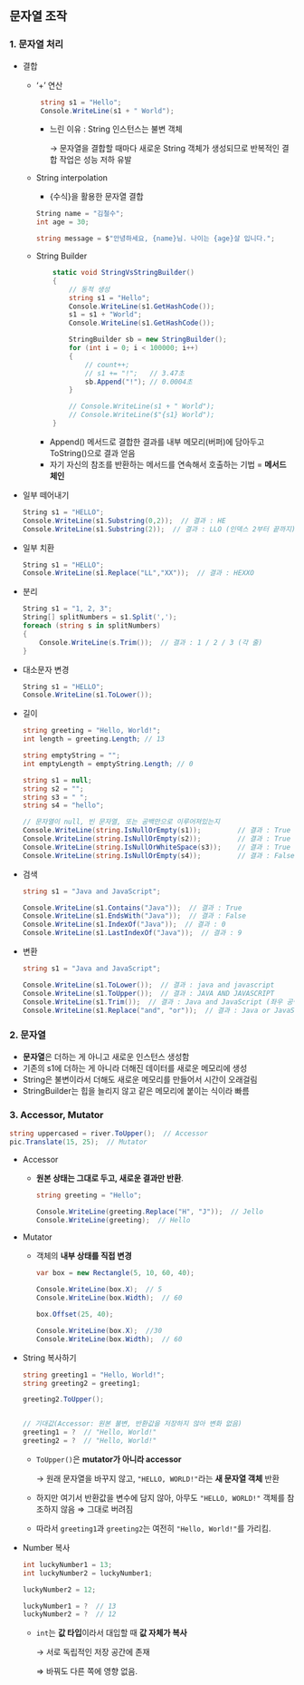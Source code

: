 ## 문자열 조작

### 1. 문자열 처리

- 결합
    - ‘+’ 연산
        
        ```csharp
         string s1 = "Hello";
         Console.WriteLine(s1 + " World");
        ```
        
        - 느린 이유 : String 인스턴스는 불변 객체
            
            → 문자열을 결합할 때마다 새로운 String 객체가 생성되므로 반복적인 결합 작업은 성능 저하 유발
            
    - String interpolation
        - {수식}을 활용한 문자열 결합
        
        ```csharp
        String name = "김철수";
        int age = 30;
        
        string message = $"안녕하세요, {name}님. 나이는 {age}살 입니다.";
        ```
        
    - String Builder
        
        ```csharp
            static void StringVsStringBuilder()
            {
                // 동적 생성
                string s1 = "Hello";
                Console.WriteLine(s1.GetHashCode());
                s1 = s1 + "World";
                Console.WriteLine(s1.GetHashCode());
        
                StringBuilder sb = new StringBuilder();
                for (int i = 0; i < 100000; i++)
                {
                    // count++;
                    // s1 += "!";   // 3.47초
                    sb.Append("!"); // 0.0004초
                }
        
                // Console.WriteLine(s1 + " World");
                // Console.WriteLine($"{s1} World");
            }
        ```
        
        - Append() 메서드로 결합한 결과를 내부 메모리(버퍼)에 담아두고 ToString()으로 결과 얻음
        - 자기 자신의 참조를 반환하는 메서드를 연속해서 호출하는 기법 = **메서드 체인**
- 일부 떼어내기
    
    ```csharp
    String s1 = "HELLO";
    Console.WriteLine(s1.Substring(0,2));  // 결과 : HE
    Console.WriteLine(s1.Substring(2));  // 결과 : LLO (인덱스 2부터 끝까지)
    ```
    
- 일부 치환
    
    ```csharp
    String s1 = "HELLO";
    Console.WriteLine(s1.Replace("LL","XX"));  // 결과 : HEXXO
    ```
    
- 분리
    
    ```csharp
    String s1 = "1, 2, 3";
    String[] splitNumbers = s1.Split(',');
    foreach (string s in splitNumbers)
    {
    	Console.WriteLine(s.Trim());  // 결과 : 1 / 2 / 3 (각 줄)
    }
    ```
    
- 대소문자 변경
    
    ```csharp
    String s1 = "HELLO";
    Console.WriteLine(s1.ToLower());
    ```
    
- 길이
    
    ```csharp
    string greeting = "Hello, World!";
    int length = greeting.Length; // 13
    
    string emptyString = "";
    int emptyLength = emptyString.Length; // 0
    
    string s1 = null;
    string s2 = "";
    string s3 = " ";
    string s4 = "hello";
    
    // 문자열이 null, 빈 문자열, 또는 공백만으로 이루어져있는지
    Console.WriteLine(string.IsNullOrEmpty(s1));         // 결과 : True
    Console.WriteLine(string.IsNullOrEmpty(s2));         // 결과 : True
    Console.WriteLine(string.IsNullOrWhiteSpace(s3));    // 결과 : True (공백만으로 구성)
    Console.WriteLine(string.IsNullOrEmpty(s4));         // 결과 : False
    ```
    
- 검색
    
    ```csharp
    string s1 = "Java and JavaScript";
    
    Console.WriteLine(s1.Contains("Java"));  // 결과 : True
    Console.WriteLine(s1.EndsWith("Java"));  // 결과 : False
    Console.WriteLine(s1.IndexOf("Java"));  // 결과 : 0
    Console.WriteLine(s1.LastIndexOf("Java"));  // 결과 : 9
    ```
    
- 변환
    
    ```csharp
    string s1 = "Java and JavaScript";
    
    Console.WriteLine(s1.ToLower());  // 결과 : java and javascript
    Console.WriteLine(s1.ToUpper());  // 결과 : JAVA AND JAVASCRIPT
    Console.WriteLine(s1.Trim());  // 결과 : Java and JavaScript (좌우 공백 제거)
    Console.WriteLine(s1.Replace("and", "or"));  // 결과 : Java or JavaScript
    ```
    

### 2. 문자열

- **문자열**은 더하는 게 아니고 새로운 인스턴스 생성함
- 기존의 s1에 더하는 게 아니라 더해진 데이터를 새로운 메모리에 생성
- String은 불변이라서 더해도 새로운 메모리를 만들어서 시간이 오래걸림
- StringBuilder는 힙을 늘리지 않고 같은 메모리에 붙이는 식이라 빠름

### 3. Accessor, Mutator

```csharp
string uppercased = river.ToUpper();  // Accessor
pic.Translate(15, 25);  // Mutator
```

- Accessor
    - **원본 상태는 그대로 두고, 새로운 결과만 반환**.
        
        ```csharp
        string greeting = "Hello";
        
        Console.WriteLine(greeting.Replace("H", "J"));  // Jello
        Console.WriteLine(greeting);  // Hello
        ```
        
- Mutator
    - 객체의 **내부 상태를 직접 변경**
        
        ```csharp
        var box = new Rectangle(5, 10, 60, 40);
        
        Console.WriteLine(box.X);  // 5
        Console.WriteLine(box.Width);  // 60
        
        box.Offset(25, 40);
        
        Console.WriteLine(box.X);  //30
        Console.WriteLine(box.Width);  // 60
        ```
        
- String 복사하기
    
    ```csharp
    string greeting1 = "Hello, World!";
    string greeting2 = greeting1;
    
    greeting2.ToUpper();


    // 기대값(Accessor: 원본 불변, 반환값을 저장하지 않아 변화 없음)    
    greeting1 = ?  // "Hello, World!"
    greeting2 = ?  // "Hello, World!"
    ```
    
    - `ToUpper()`은 **mutator가 아니라 accessor**
        
        → 원래 문자열을 바꾸지 않고, `"HELLO, WORLD!"`라는 **새 문자열 객체** 반환
        
    - 하지만 여기서 반환값을 변수에 담지 않아, 아무도 `"HELLO, WORLD!"` 객체를 참조하지 않음 ⇒ 그대로 버려짐
    - 따라서 `greeting1`과 `greeting2`는 여전히 `"Hello, World!"`를 가리킴.
- Number 복사
    
    ```csharp
    int luckyNumber1 = 13;
    int luckyNumber2 = luckyNumber1;
    
    luckyNumber2 = 12;
    
    luckyNumber1 = ?  // 13
    luckyNumber2 = ?  // 12
    ```
    
    - `int`는 **값 타입**이라서 대입할 때 **값 자체가 복사**
        
        → 서로 독립적인 저장 공간에 존재
        
        ⇒ 바꿔도 다른 쪽에 영향 없음.
